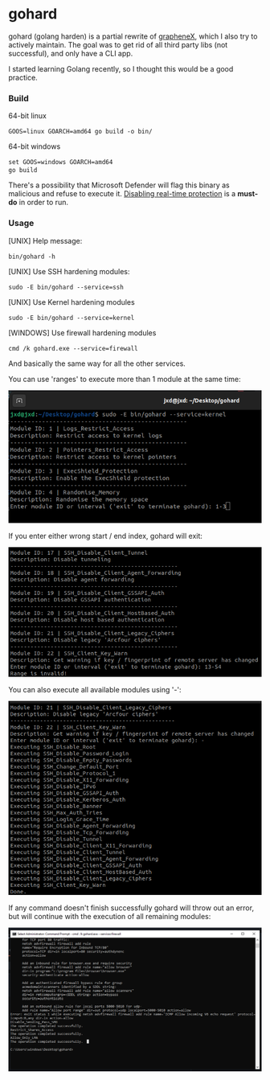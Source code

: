 # gohard

gohard (golang harden) is a partial rewrite of [grapheneX](https://github.com/grapheneX/grapheneX), which I also try to actively maintain.
The goal was to get rid of all third party libs (not successful), and only have a CLI app.

I started learning Golang recently, so I thought this would be a good practice.

### Build

64-bit linux

```shell
GOOS=linux GOARCH=amd64 go build -o bin/
```

64-bit windows

```shell
set GOOS=windows GOARCH=amd64
go build
```

There's a possibility that Microsoft Defender will flag this binary as malicious and refuse to execute it.
[Disabling real-time protection](https://support.microsoft.com/en-us/windows/turn-off-defender-antivirus-protection-in-windows-security-99e6004f-c54c-8509-773c-a4d776b77960) is a <b>must-do</b> in order to run.

### Usage

[UNIX] Help message:

```shell
bin/gohard -h
```

[UNIX] Use SSH hardening modules:

```shell
sudo -E bin/gohard --service=ssh
```

[UNIX] Use Kernel hardening modules

```shell
sudo -E bin/gohard --service=kernel
```

[WINDOWS] Use firewall hardening modules

```shell
cmd /k gohard.exe --service=firewall
```

And basically the same way for all the other services.

You can use 'ranges' to execute more than 1 module at the same time:

![valid_range](.github/media/good_range.png)

If you enter either wrong start / end index, gohard will exit:

![invalid_range](.github/media/bad_range.png)

You can also execute all available modules using '-':

![all](.github/media/all_range.png)

If any command doesn't finish successfully gohard will throw out an error, but will continue with the execution of all
remaining modules:

![error](.github/media/win_error.png)
